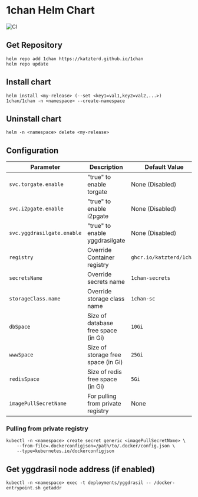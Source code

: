 # 1chan Helm Chart
![CI](https://img.shields.io/github/actions/workflow/status/katzterd/1chan/helm-build.yml?label=Chart&logo=helm&style=for-the-badge)

## Get Repository

```console
helm repo add 1chan https://katzterd.github.io/1chan
helm repo update
```

## Install chart

```console
helm install <my-release> (--set <key1=val1,key2=val2,...>) 1chan/1chan -n <namespace> --create-namespace
```

## Uninstall chart

```console
helm -n <namespace> delete <my-release>
```

## Configuration

| Parameter                                  | Description                                   | Default Value                                           |
|--------------------------------------------|-----------------------------------------------|---------------------------------------------------------|
| `svc.torgate.enable`                       | "true" to enable torgate                      | None (Disabled)                                         |
| `svc.i2pgate.enable`                       | "true" to enable i2pgate                      | None (Disabled)                                         |
| `svc.yggdrasilgate.enable`                 | "true" to enable yggdrasilgate                | None (Disabled)                                         |
| `registry`                                 | Override Container registry                   | `ghcr.io/katzterd/1chan`                                |
| `secretsName`                              | Override secrets name                         | `1chan-secrets`                                         |
| `storageClass.name`                        | Override storage class name                   | `1chan-sc`                                              |
| `dbSpace`                                  | Size of database free space (in Gi)           | `10Gi`                                                  |
| `wwwSpace`                                 | Size of storage free space (in Gi)            | `25Gi`                                                  |
| `redisSpace`                               | Size of redis free space (in Gi)              | `5Gi`                                                   |
| `imagePullSecretName`                      | For pulling from private registry             | None                                                    |


### Pulling from private registry
```console
kubectl -n <namespace> create secret generic <imagePullSecretName> \ 
    --from-file=.dockerconfigjson=/path/to/.docker/config.json \
    --type=kubernetes.io/dockerconfigjson
```

## Get yggdrasil node address (if enabled)
```console
kubectl -n <namespace> exec -t deployments/yggdrasil -- /docker-entrypoint.sh getaddr
```
